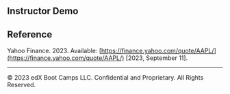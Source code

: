 ## Instructor Demo

## Reference

Yahoo Finance. 2023. Available: [https://finance.yahoo.com/quote/AAPL/](https://finance.yahoo.com/quote/AAPL/) [2023, September 11].

---

© 2023 edX Boot Camps LLC. Confidential and Proprietary. All Rights Reserved.
